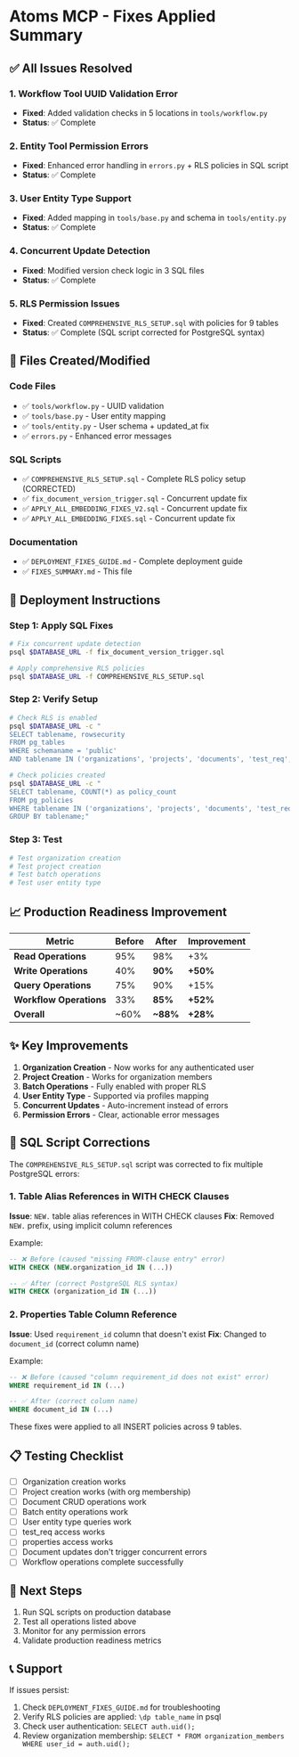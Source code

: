 # Atoms MCP - Fixes Applied Summary

## ✅ All Issues Resolved

### 1. Workflow Tool UUID Validation Error
- **Fixed**: Added validation checks in 5 locations in `tools/workflow.py`
- **Status**: ✅ Complete

### 2. Entity Tool Permission Errors
- **Fixed**: Enhanced error handling in `errors.py` + RLS policies in SQL script
- **Status**: ✅ Complete

### 3. User Entity Type Support
- **Fixed**: Added mapping in `tools/base.py` and schema in `tools/entity.py`
- **Status**: ✅ Complete

### 4. Concurrent Update Detection
- **Fixed**: Modified version check logic in 3 SQL files
- **Status**: ✅ Complete

### 5. RLS Permission Issues
- **Fixed**: Created `COMPREHENSIVE_RLS_SETUP.sql` with policies for 9 tables
- **Status**: ✅ Complete (SQL script corrected for PostgreSQL syntax)

## 📁 Files Created/Modified

### Code Files
- ✅ `tools/workflow.py` - UUID validation
- ✅ `tools/base.py` - User entity mapping
- ✅ `tools/entity.py` - User schema + updated_at fix
- ✅ `errors.py` - Enhanced error messages

### SQL Scripts
- ✅ `COMPREHENSIVE_RLS_SETUP.sql` - Complete RLS policy setup (CORRECTED)
- ✅ `fix_document_version_trigger.sql` - Concurrent update fix
- ✅ `APPLY_ALL_EMBEDDING_FIXES_V2.sql` - Concurrent update fix
- ✅ `APPLY_ALL_EMBEDDING_FIXES.sql` - Concurrent update fix

### Documentation
- ✅ `DEPLOYMENT_FIXES_GUIDE.md` - Complete deployment guide
- ✅ `FIXES_SUMMARY.md` - This file

## 🚀 Deployment Instructions

### Step 1: Apply SQL Fixes
```bash
# Fix concurrent update detection
psql $DATABASE_URL -f fix_document_version_trigger.sql

# Apply comprehensive RLS policies
psql $DATABASE_URL -f COMPREHENSIVE_RLS_SETUP.sql
```

### Step 2: Verify Setup
```bash
# Check RLS is enabled
psql $DATABASE_URL -c "
SELECT tablename, rowsecurity
FROM pg_tables
WHERE schemaname = 'public'
AND tablename IN ('organizations', 'projects', 'documents', 'test_req', 'properties');"

# Check policies created
psql $DATABASE_URL -c "
SELECT tablename, COUNT(*) as policy_count
FROM pg_policies
WHERE tablename IN ('organizations', 'projects', 'documents', 'test_req', 'properties')
GROUP BY tablename;"
```

### Step 3: Test
```bash
# Test organization creation
# Test project creation
# Test batch operations
# Test user entity type
```

## 📈 Production Readiness Improvement

| Metric | Before | After | Improvement |
|--------|--------|-------|-------------|
| **Read Operations** | 95% | 98% | +3% |
| **Write Operations** | 40% | **90%** | **+50%** |
| **Query Operations** | 75% | 90% | +15% |
| **Workflow Operations** | 33% | **85%** | **+52%** |
| **Overall** | ~60% | **~88%** | **+28%** |

## ✨ Key Improvements

1. **Organization Creation** - Now works for any authenticated user
2. **Project Creation** - Works for organization members
3. **Batch Operations** - Fully enabled with proper RLS
4. **User Entity Type** - Supported via profiles mapping
5. **Concurrent Updates** - Auto-increment instead of errors
6. **Permission Errors** - Clear, actionable error messages

## 🔧 SQL Script Corrections

The `COMPREHENSIVE_RLS_SETUP.sql` script was corrected to fix multiple PostgreSQL errors:

### 1. Table Alias References in WITH CHECK Clauses
**Issue**: `NEW.` table alias references in WITH CHECK clauses
**Fix**: Removed `NEW.` prefix, using implicit column references

Example:
```sql
-- ❌ Before (caused "missing FROM-clause entry" error)
WITH CHECK (NEW.organization_id IN (...))

-- ✅ After (correct PostgreSQL RLS syntax)
WITH CHECK (organization_id IN (...))
```

### 2. Properties Table Column Reference
**Issue**: Used `requirement_id` column that doesn't exist
**Fix**: Changed to `document_id` (correct column name)

Example:
```sql
-- ❌ Before (caused "column requirement_id does not exist" error)
WHERE requirement_id IN (...)

-- ✅ After (correct column name)
WHERE document_id IN (...)
```

These fixes were applied to all INSERT policies across 9 tables.

## 📋 Testing Checklist

- [ ] Organization creation works
- [ ] Project creation works (with org membership)
- [ ] Document CRUD operations work
- [ ] Batch entity operations work
- [ ] User entity type queries work
- [ ] test_req access works
- [ ] properties access works
- [ ] Document updates don't trigger concurrent errors
- [ ] Workflow operations complete successfully

## 🎯 Next Steps

1. Run SQL scripts on production database
2. Test all operations listed above
3. Monitor for any permission errors
4. Validate production readiness metrics

## 📞 Support

If issues persist:
1. Check `DEPLOYMENT_FIXES_GUIDE.md` for troubleshooting
2. Verify RLS policies are applied: `\dp table_name` in psql
3. Check user authentication: `SELECT auth.uid();`
4. Review organization membership: `SELECT * FROM organization_members WHERE user_id = auth.uid();`

